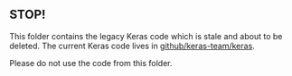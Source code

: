 ## STOP!

This folder contains the legacy Keras code which is stale and about to be
deleted. The current Keras code lives in
[github/keras-team/keras](https://github.com/keras-team/keras).

Please do not use the code from this folder.
